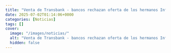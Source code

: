 ```yaml
---
title: "Venta de Transbank - bancos rechazan oferta de los hermanos Infeld para adquirir la firma"
date: 2025-07-02T01:14:06+0000
categories: [Noticias]
tags: []
cover:
  image: "/images/noticias/"
  alt: "Venta de Transbank - bancos rechazan oferta de los hermanos Infeld para adquirir la firma"
  hidden: false
---
```



